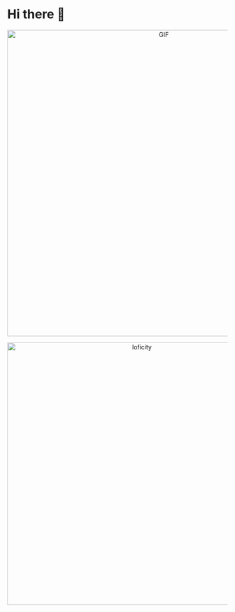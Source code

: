 # Hi there 👋
<div align="center">
<img hight="300" width="700" alt="GIF" align="center" src="https://github.com/blackcater/blackcater/raw/main/images/banner.gif">

<p align="center">
<img alt="loficity" width="600px" src="https://github.com/HyunCafe/HyunCafe/raw/main/assests/loficity.gif"</img>
</p>
<!--
**aks7816/aks7816** is a ✨ _special_ ✨ repository because its `README.md` (this file) appears on your GitHub profile.
<a href="#"><img align="center" src="https://github.com/blackcater/blackcater/raw/main/images/banner.gif" width="500 " height="500" /></a>

-->
